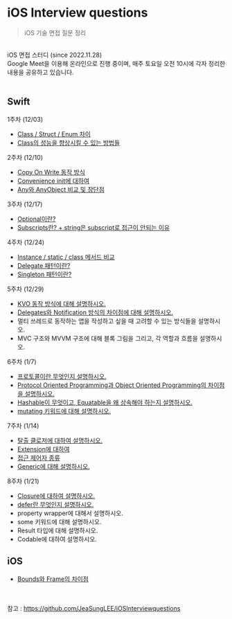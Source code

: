 # iOS Interview questions

>iOS 기술 면접 질문 정리
<br>
iOS 면접 스터디 (since 2022.11.28)<br>
Google Meet을 이용해 온라인으로 진행 중이며, 매주 토요일 오전 10시에 각자 정리한 내용을 공유하고 있습니다.
<br><br>

## Swift
1주차 (12/03)
- [Class / Struct / Enum 차이](https://hongssup.tistory.com/337)
- [Class의 성능을 향상시킬 수 있는 방법들](https://hongssup.tistory.com/462)

2주차 (12/10)
- [Copy On Write 동작 방식](https://hongssup.tistory.com/463)
- [Convenience init에 대하여](https://hongssup.tistory.com/466)
- [Any와 AnyObject 비교 및 장단점](https://hongssup.tistory.com/470)

3주차 (12/17)
- [Optional이란?](https://hongssup.tistory.com/460)
- [Subscripts란? + string은 subscript로 접근이 안되는 이유](https://hongssup.tistory.com/471)

4주차 (12/24)
- [Instance / static / class 메서드 비교](https://hongssup.tistory.com/338)
- [Delegate 패턴이란?](https://hongssup.tistory.com/479)
- [Singleton 패턴이란?](https://hongssup.tistory.com/344)

5주차 (12/29)
- [KVO 동작 방식에 대해 설명하시오.](https://hongssup.tistory.com/481)
- [Delegates와 Notification 방식의 차이점에 대해 설명하시오.](https://hongssup.tistory.com/482)
- 멀티 쓰레드로 동작하는 앱을 작성하고 싶을 때 고려할 수 있는 방식들을 설명하시오.
- MVC 구조와 MVVM 구조에 대해 블록 그림을 그리고, 각 역할과 흐름을 설명하시오.

6주차 (1/7)
- [프로토콜이란 무엇인지 설명하시오.](https://hongssup.tistory.com/489)
- [Protocol Oriented Programming과 Object Oriented Programming의 차이점을 설명하시오.](https://hongssup.tistory.com/495)
- [Hashable이 무엇이고, Equatable을 왜 상속해야 하는지 설명하시오.](https://hongssup.tistory.com/493)
- [mutating 키워드에 대해 설명하시오.](https://hongssup.tistory.com/494)

7주차 (1/14)
- [탈출 클로저에 대하여 설명하시오.](https://hongssup.tistory.com/502)
- [Extension에 대하여](https://hongssup.tistory.com/496)
- [접근 제어자 종류](https://hongssup.tistory.com/334)
- [Generic에 대해 설명하시오.](https://hongssup.tistory.com/500)

8주차 (1/21)
- [Closure에 대하여 설명하시오.](https://hongssup.tistory.com/8)
- [defer란 무엇인지 설명하시오.](https://hongssup.tistory.com/506)
- property wrapper에 대해서 설명하시오.
- some 키워드에 대해 설명하시오.
- Result 타입에 대해 설명하시오.
- Codable에 대하여 설명하시오.

## iOS
- [Bounds와 Frame의 차이점](https://hongssup.tistory.com/474)

<br><br>참고 : https://github.com/JeaSungLEE/iOSInterviewquestions
